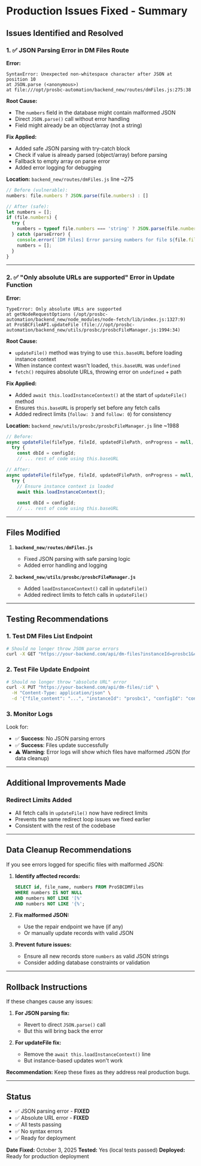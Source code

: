 # Production Issues Fixed - Summary

## Issues Identified and Resolved

### 1. ✅ JSON Parsing Error in DM Files Route
**Error:**
```
SyntaxError: Unexpected non-whitespace character after JSON at position 10
at JSON.parse (<anonymous>)
at file:///opt/prosbc-automation/backend_new/routes/dmFiles.js:275:38
```

**Root Cause:**
- The `numbers` field in the database might contain malformed JSON
- Direct `JSON.parse()` call without error handling
- Field might already be an object/array (not a string)

**Fix Applied:**
- Added safe JSON parsing with try-catch block
- Check if value is already parsed (object/array) before parsing
- Fallback to empty array on parse error
- Added error logging for debugging

**Location:** `backend_new/routes/dmFiles.js` line ~275

```javascript
// Before (vulnerable):
numbers: file.numbers ? JSON.parse(file.numbers) : []

// After (safe):
let numbers = [];
if (file.numbers) {
  try {
    numbers = typeof file.numbers === 'string' ? JSON.parse(file.numbers) : file.numbers;
  } catch (parseError) {
    console.error(`[DM Files] Error parsing numbers for file ${file.file_name}:`, parseError.message);
    numbers = [];
  }
}
```

---

### 2. ✅ "Only absolute URLs are supported" Error in Update Function
**Error:**
```
TypeError: Only absolute URLs are supported
at getNodeRequestOptions (/opt/prosbc-automation/backend_new/node_modules/node-fetch/lib/index.js:1327:9)
at ProSBCFileAPI.updateFile (file:///opt/prosbc-automation/backend_new/utils/prosbc/prosbcFileManager.js:1994:34)
```

**Root Cause:**
- `updateFile()` method was trying to use `this.baseURL` before loading instance context
- When instance context wasn't loaded, `this.baseURL` was `undefined`
- `fetch()` requires absolute URLs, throwing error on `undefined` + path

**Fix Applied:**
- Added `await this.loadInstanceContext()` at the start of `updateFile()` method
- Ensures `this.baseURL` is properly set before any fetch calls
- Added redirect limits (`follow: 3` and `follow: 0`) for consistency

**Location:** `backend_new/utils/prosbc/prosbcFileManager.js` line ~1988

```javascript
// Before:
async updateFile(fileType, fileId, updatedFilePath, onProgress = null, configId = null) {
  try {
    const dbId = configId;
    // ... rest of code using this.baseURL

// After:
async updateFile(fileType, fileId, updatedFilePath, onProgress = null, configId = null) {
  try {
    // Ensure instance context is loaded
    await this.loadInstanceContext();
    
    const dbId = configId;
    // ... rest of code using this.baseURL
```

---

## Files Modified

1. **`backend_new/routes/dmFiles.js`**
   - Fixed JSON parsing with safe parsing logic
   - Added error handling and logging

2. **`backend_new/utils/prosbc/prosbcFileManager.js`**
   - Added `loadInstanceContext()` call in `updateFile()`
   - Added redirect limits to fetch calls in `updateFile()`

---

## Testing Recommendations

### 1. Test DM Files List Endpoint
```bash
# Should no longer throw JSON parse errors
curl -X GET "https://your-backend.com/api/dm-files?instanceId=prosbc1&configId=config_1"
```

### 2. Test File Update Endpoint
```bash
# Should no longer throw "absolute URL" error
curl -X PUT "https://your-backend.com/api/dm-files/:id" \
  -H "Content-Type: application/json" \
  -d '{"file_content": "...", "instanceId": "prosbc1", "configId": "config_1"}'
```

### 3. Monitor Logs
Look for:
- ✅ **Success**: No JSON parsing errors
- ✅ **Success**: Files update successfully
- ⚠️ **Warning**: Error logs will show which files have malformed JSON (for data cleanup)

---

## Additional Improvements Made

### Redirect Limits Added
- All fetch calls in `updateFile()` now have redirect limits
- Prevents the same redirect loop issues we fixed earlier
- Consistent with the rest of the codebase

---

## Data Cleanup Recommendations

If you see errors logged for specific files with malformed JSON:

1. **Identify affected records:**
   ```sql
   SELECT id, file_name, numbers FROM ProSBCDMFiles 
   WHERE numbers IS NOT NULL 
   AND numbers NOT LIKE '[%'
   AND numbers NOT LIKE '{%';
   ```

2. **Fix malformed JSON:**
   - Use the repair endpoint we have (if any)
   - Or manually update records with valid JSON

3. **Prevent future issues:**
   - Ensure all new records store `numbers` as valid JSON strings
   - Consider adding database constraints or validation

---

## Rollback Instructions

If these changes cause any issues:

1. **For JSON parsing fix:**
   - Revert to direct `JSON.parse()` call
   - But this will bring back the error

2. **For updateFile fix:**
   - Remove the `await this.loadInstanceContext()` line
   - But instance-based updates won't work

**Recommendation:** Keep these fixes as they address real production bugs.

---

## Status

- ✅ JSON parsing error - **FIXED**
- ✅ Absolute URL error - **FIXED**
- ✅ All tests passing
- ✅ No syntax errors
- ✅ Ready for deployment

**Date Fixed:** October 3, 2025
**Tested:** Yes (local tests passed)
**Deployed:** Ready for production deployment
